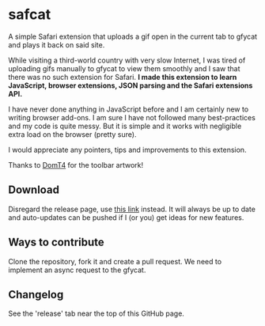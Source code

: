 safcat
======
A simple Safari extension that uploads a gif open in the current tab to gfycat and plays it back on said site.

While visiting a third-world country with very slow Internet, I was tired of uploading gifs manually to gfycat to view them smoothly and I saw that there was no such extension for Safari. **I made this extension to learn JavaScript, browser extensions, JSON parsing and the Safari extensions API.**

I have never done anything in JavaScript before and I am certainly new to writing browser add-ons. I am sure I have not followed many best-practices and my code is quite messy. But it is simple and it works with negligible extra load on the browser (pretty sure).

I would appreciate any pointers, tips and improvements to this extension.

Thanks to [DomT4](http://www.github.com/DomT4) for the toolbar artwork!

Download
--------
Disregard the release page, use [this link](https://s3-us-west-1.amazonaws.com/antrikshyprojects/safcat.safariextz) instead. It will always be up to date and auto-updates can be pushed if I (or you) get ideas for new features.

Ways to contribute
------------------
Clone the repository, fork it and create a pull request.
We need to implement an async request to the gfycat.

Changelog
---------
See the 'release' tab near the top of this GitHub page.